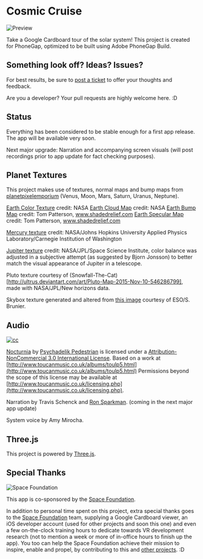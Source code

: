 # Cosmic Cruise
![Preview](https://raw.githubusercontent.com/owntheweb/VR-Solar-System-Tour/dev/img/preview.png)

Take a Google Cardboard tour of the solar system! This project is created for PhoneGap, optimized to be built using Adobe PhoneGap Build.

## Something look off? Ideas? Issues?
For best results, be sure to [post a ticket](https://github.com/owntheweb/VR-Solar-System-Tour/issues) to offer your thoughts and feedback. 

Are you a developer? Your pull requests are highly welcome here. :D

## Status
Everything has been considered to be stable enough for a first app release. The app will be available very soon.

Next major upgrade: Narration and accompanying screen visuals (will post recordings prior to app update for fact checking purposes).

## Planet Textures
This project makes use of textures, normal maps and bump maps from [planetpixelemporium](http://planetpixelemporium.com/planets.html) (Venus, Moon, Mars, Saturn, Uranus, Neptune).

[Earth Color Texture](http://eoimages.gsfc.nasa.gov/images/imagerecords/73000/73580/world.topo.bathy.200401.3x5400x2700.jpg) credit: NASA
[Earth Cloud Map](http://eoimages.gsfc.nasa.gov/images/imagerecords/57000/57747/cloud_combined_2048.jpg) credit: NASA
[Earth Bump Map](http://www.shadedrelief.com/natural3/pages/extra.html) credit: Tom Patterson, www.shadedrelief.com
[Earth Specular Map](http://www.shadedrelief.com/natural3/pages/extra.html) credit: Tom Patterson, www.shadedrelief.com

[Mercury texture](http://messenger.jhuapl.edu/the_mission/mosaics.html) credit: NASA/Johns Hopkins University Applied Physics Laboratory/Carnegie Institution of Washington

[Jupiter texture](http://laps.noaa.gov/albers/sos/sos.html#JUPITER) credit: NASA/JPL/Space Science Institute, color balance was adjusted in a subjective attempt (as suggested by Bjorn Jonsson) to better match the visual appearance of Jupiter in a telescope.

Pluto texture courtesy of (Snowfall-The-Cat)[http://ultrus.deviantart.com/art/Pluto-Map-2015-Nov-10-546286799], made with NASA/JPL/New horizons data.

Skybox texture generated and altered from [this image](http://www.eso.org/public/images/eso0932a/) courtesy of ESO/S. Brunier.

## Audio
[![cc](http://i.creativecommons.org/l/by-nc/3.0/88x31.png)](http://creativecommons.org/licenses/by-nc/3.0/)

[Nocturnia](http://freemusicarchive.org/music/Psychadelik_Pedestrian/Nocturnia/05_-_Psychadelik_Pedestrian_-_Nocturnia) by [Psychadelik Pedestrian](http://www.toucanmusic.co.uk/albums/toulp5.html) is licensed under a [Attribution-NonCommercial 3.0 International License](http://creativecommons.org/licenses/by-nc/3.0/).
Based on a work at [http://www.toucanmusic.co.uk/albums/toulp5.html](http://www.toucanmusic.co.uk/albums/toulp5.html)
Permissions beyond the scope of this license may be available at [http://www.toucanmusic.co.uk/licensing.php](http://www.toucanmusic.co.uk/licensing.php).

Narration by Travis Schenck and [Ron Sparkman](http://www.theupportunity.com). (coming in the next major app update)

System voice by Amy Mirocha.

## Three.js
This project is powered by [Three.js](http://threejs.org/).

## Special Thanks

![Space Foundation](http://www.spacefoundation.org/m/vcards/images/sfLogo.png)

This app is co-sponsored by the [Space Foundation](http://www.spacefoundation.org).

In addition to personal time spent on this project, extra special thanks goes to the [Space Foundation](http://www.spacefoundation.org) team, supplying a Google Cardboard viewer, an iOS developer account (used for other projects and soon this one) and even a few on-the-clock training hours to dedicate towards VR development research (not to mention a week or more of in-office hours to finish up the app). You too can help the Space Foundation achieve their mission to inspire, enable and propel, by contributing to this and [other projects](http://www.spacefoundation.org/donate). :D

